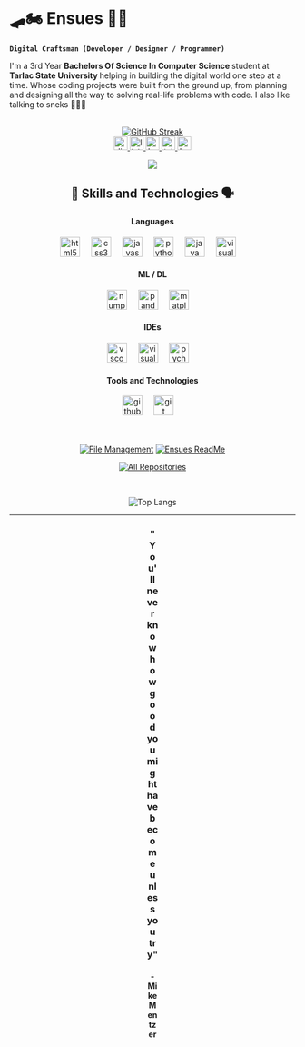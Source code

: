 # 🛹🏍️ Ensues 🎸📖

**`Digital Craftsman (Developer / Designer / Programmer)`**

I'm a 3rd Year <b> Bachelors Of Science In Computer Science </b> student at <b> Tarlac State University </b> helping in building the digital world one step at a time. Whose coding projects were built from the ground up, from planning and designing all the way to solving real-life problems with code. I also like talking to sneks 🐍🐍🐍

<div align="center">
  <br>
  <a href="https://git.io/streak-stats"><img src="https://github-readme-streak-stats.herokuapp.com?user=Ensues&theme=tokyonight" alt="GitHub Streak" /></a>
  <br> 
  <a href="https://discordapp.com/users/Sen/" target="_blank">
    <img src="https://img.shields.io/static/v1?message=Discord&logo=discord&label=&color=7289DA&logoColor=white&labelColor=&style=for-the-badge" height="24" alt="discord logo"  />
  </a>
  <a href="https://www.linkedin.com/in/ejanssenq/" target="_blank">
    <img src="https://img.shields.io/static/v1?message=LinkedIn&logo=linkedin&label=&color=0077B5&logoColor=white&labelColor=&style=for-the-badge" height="24" alt="linkedin logo"  />
  </a>
  <a href="https://leetcode.com/u/ejanssenq/" target="_blank">
    <img src="https://img.shields.io/static/v1?message=LeetCode&logo=LeetCode&label=&color=yellow&logoColor=white&labelColor=&style=for-the-badge" height="24" alt="LeetCode logo"  />
  </a>
  <a href=" https://www.hackerrank.com/profile/Ensues" target="_blank">
    <img src="https://img.shields.io/static/v1?message=hackerrank&logo=hackerrank&label=&color=green&logoColor=white&labelColor=&style=for-the-badge" height="24" alt="telegram logo"  />
  </a>
  <a href=" https://www.sololearn.com/en/profile/20612487" target="_blank">
    <img src="https://img.shields.io/static/v1?message=SoloLearn&logo=SoloLearn&label=&color=black&logoColor=white&labelColor=&style=for-the-badge" height="24" alt="LeetCode logo"  />
  </a>

  <p></p>
  
  ![](https://komarev.com/ghpvc/?username=Ensues&&color=033E3E&style=flat-square&abbreviated=true)

</div>

###

<div align="center">

  <h2> 🧰 Skills and Technologies 🗣️ </h2> 

  #### Languages
  <img src="https://cdn.jsdelivr.net/gh/devicons/devicon/icons/html5/html5-original.svg" height="35" alt="html5 logo"  />
  <img width="12" />
  <img src="https://cdn.jsdelivr.net/gh/devicons/devicon/icons/css3/css3-original.svg" height="35" alt="css3 logo"  />
  <img width="12" />
  <img src="https://cdn.jsdelivr.net/gh/devicons/devicon/icons/javascript/javascript-original.svg" height="35" alt="javascript logo"  />
  <img width="12" />
  <img src="https://cdn.jsdelivr.net/gh/devicons/devicon/icons/python/python-original.svg" height="35" alt="python logo"  />
  <img width="12" />
  <img src="https://cdn.jsdelivr.net/gh/devicons/devicon/icons/java/java-original.svg" height="35" alt="java logo"  />
  <img width="12" />
  <img src="https://cdn.jsdelivr.net/gh/devicons/devicon/icons/visualbasic/visualbasic-original.svg" height="35" alt="visualbasic logo"  />
  <img width="12" />

  #### ML / DL
  <img src="https://cdn.jsdelivr.net/gh/devicons/devicon/icons/numpy/numpy-original.svg" height="35" alt="numpy logo"  />
  <img width="12" />
  <img src="https://cdn.jsdelivr.net/gh/devicons/devicon/icons/pandas/pandas-original.svg" height="35" alt="pandas logo"  />
  <img width="12" />
  <img src="https://cdn.jsdelivr.net/gh/devicons/devicon/icons/matplotlib/matplotlib-original.svg" height="35" alt="matplotlib logo"  />
  <img width="12" />

  #### IDEs
  <img src="https://cdn.jsdelivr.net/gh/devicons/devicon/icons/vscode/vscode-original.svg" height="35" alt="vscode logo"  />
  <img width="12" />
  <img src="https://cdn.jsdelivr.net/gh/devicons/devicon/icons/visualstudio/visualstudio-original.svg" height="35" alt="visualstudio logo"  />
  <img width="12" />
  <img src="https://cdn.jsdelivr.net/gh/devicons/devicon/icons/pycharm/pycharm-original.svg" height="35" alt="pycharm logo"  />
  <img width="12" />

  #### Tools and Technologies
  <img src="https://cdn.jsdelivr.net/gh/devicons/devicon/icons/github/github-original.svg" height="35" alt="github logo"  />
  <img width="12" />
  <img src="https://cdn.jsdelivr.net/gh/devicons/devicon/icons/git/git-original.svg" height="35" alt="git logo"  />
  <img width="12" />
</div>

<br>
<br>

<div align="center">
  
  [![File Management](https://github-readme-stats.vercel.app/api/pin/?username=Ensues&repo=Auto-File-Management&theme=tokyonight)](https://github.com/Ensues/Auto-File-Management) 
  [![Ensues ReadMe](https://github-readme-stats.vercel.app/api/pin/?username=Ensues&repo=Ensues&theme=tokyonight)](https://github.com/Ensues/Ensues)
</div>

<p align="center">
  <a href="https://github.com/Ensues?tab=repositories" target="_blank"><img alt="All Repositories" title="All Repositories" src="https://img.shields.io/badge/-Repositories%20-6600cc?style=for-the-badge&logo=koding&logoColor=white"/></a>
</p>

<br>

<p align="center">
  <img src="https://github-readme-stats.vercel.app/api/top-langs/?username=Ensues&theme=tokyonight&hide_border=false&layout=donut" alt="Top Langs">
</p>

---

<div align="center">
  <div style="width: 20px;">
    <h3>"You'll never know how good you might have become unless you try"</h3>
    <h4> - Mike Mentzer </h4>
  </div>
</div>
